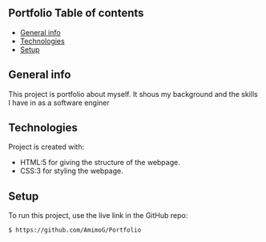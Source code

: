 ## Portfolio Table of contents
* [General info](#general-info)
* [Technologies](#technologies)
* [Setup](#setup)

## General info
This project is portfolio about myself. It shous my background and the skills I have in 
as a software enginer 
	
## Technologies
Project is created with:
* HTML:5 for giving the structure of the webpage.
* CSS:3 for styling the webpage.
	
## Setup
To run this project, use the live link in the GitHub repo:

```
$ https://github.com/AmimoG/Portfolio
```

